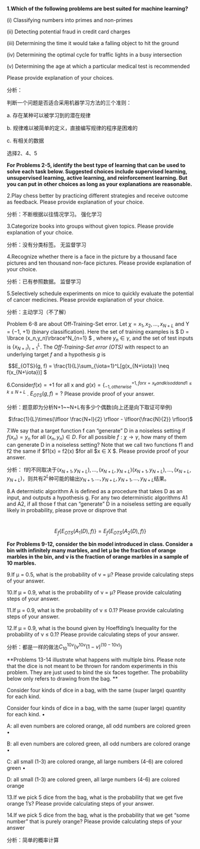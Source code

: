 **1.Which of the following problems are best suited for machine learning?** 

(i) Classifying numbers into primes and non-primes

(ii) Detecting potential fraud in credit card charges 

(iii) Determining the time it would take a falling object to hit the ground

(iv) Determining the optimal cycle for traffic lights in a busy intersection 

(v) Determining the age at which a particular medical test is recommended 

Please provide explanation of your choices. 

分析：

判断一个问题是否适合采用机器学习方法的三个准则：

a. 存在某种可以被学习到的潜在规律 

b. 规律难以被简单的定义，直接编写规律的程序是困难的 

c. 有相关的数据 

选择2、4、5

**For Problems 2-5, identify the best type of learning that can be used to solve each task below. Suggested choices include supervised learning, unsupervised learning, active learning, and reinforcement learning. But you can put in other choices as long as your explanations are reasonable.**

2.Play chess better by practicing different strategies and receive outcome as feedback. Please provide explanation of your choice. 

分析：不断根据以往情况学习。  强化学习

3.Categorize books into groups without given topics. Please provide explanation of your choice.

分析：没有分类标签。  无监督学习 

4.Recognize whether there is a face in the picture by a thousand face pictures and ten thousand non-face pictures. Please provide explanation of your choice.

分析：已有参照数据。  监督学习 

5.Selectively schedule experiments on mice to quickly evaluate the potential of cancer medicines. Please provide explanation of your choice. 

分析：主动学习（不了解）

Problem 6-8 are about Off-Training-Set error. Let $\chi = {x_1,x_2,...,x_{N+L}}$ and Y = {−1, +1} (binary classification). Here the set of training examples is $ D = \lbrace (x_n,y_n)\rbrace^N_{n=1} $  , where $y_n ∈ \gamma$, and the set of test inputs is $\lbrace x_{N+\iota}\rbrace^L_{\iota=1}$. The *Off-Training-Set error (OTS)* with respect to an underlying target $f$ and a hypothesis $g$ is

​				$$E_{OTS}(g, f) = \frac{1}{L}\sum_{\iota=1}^L[g(x_{N+\iota}) \neq f(x_{N+\iota})] $

6.Consider$f(x) = +1$ for all x and $g(x) = \lbrace^{+1, for x = x_k and k is odd and 1 \le k \le N + L}_{-1, otherwise}$ . $E_{OTS}(g, f) =?$ Please provide proof of your answer. 

分析：题意即为分析N+1~~N+L有多少个偶数(向上还是向下取证可举例)

​	   $\frac{1}{L}\times(\lfloor \frac{N+l}{2} \rfloor - \lfloor{\frac{N}{2}} \rfloor)$

7.We say that a target function f can “generate” D in a noiseless setting if $f(x_n) = y_n$ for all $(x_n, y_n) ∈ D$. For all possible $f : \chi → \gamma$, how many of them can generate D in a noiseless setting? Note that we call two functions f1 and f2 the same if $f1(x) = f2(x) $for all $x ∈ X $. Please provide proof of your answer.

分析： f的不同取决于$(x_{N+1},y_{N+L}),…,(x_{N+L},y_{N+L})(x_{N+1},y_{N+L}),…,(x_{N+L},y_{N+L})$，则共有$2^L$种可能的输出$y_{N+1},…,y_{N+L},y_{N+1},…,y_{N+L}$结果。 

8.A determistic algorithm A is defined as a procedure that takes D as an input, and outputs a hypothesis g. For any two deterministic algorithms A1 and A2, if all those f that can “generate” D in a noiseless setting are equally likely in probability, please prove or disprove that 

​				$$E_f\lbrace E_{OTS}(A_1(D),f)\rbrace = E_f\lbrace E_{OTS}(A_2(D),f)\rbrace $$



**For Problems 9-12, consider the bin model introduced in class. Consider a bin with infinitely many marbles, and let µ be the fraction of orange marbles in the bin, and ν is the fraction of orange marbles in a sample of 10 marbles.** 

9.If µ = 0.5, what is the probability of ν = µ? Please provide calculating steps of your answer.

10.If µ = 0.9, what is the probability of ν = µ? Please provide calculating steps of your answer. 

11.If µ = 0.9, what is the probability of ν ≤ 0.1? Please provide calculating steps of your answer. 

12.If µ = 0.9, what is the bound given by Hoeffding’s Inequality for the probability of ν ≤ 0.1? Please provide calculating steps of your answer. 

分析：都是一样的做法$C^{10v}_{10}(v^{10v}(1-v)^{(10-10v)})$

**Problems 13-14 illustrate what happens with multiple bins. Please note that the dice is not meant to be thrown for random experiments in this problem. They are just used to bind the six faces together. The probability below only refers to drawing from the bag. **

Consider four kinds of dice in a bag, with the same (super large) quantity for each kind. 

Consider four kinds of dice in a bag, with the same (super large) quantity for each kind. •

 A: all even numbers are colored orange, all odd numbers are colored green • 

B: all even numbers are colored green, all odd numbers are colored orange • 

C: all small (1-3) are colored orange, all large numbers (4-6) are colored green • 

D: all small (1-3) are colored green, all large numbers (4-6) are colored orange 

13.If we pick 5 dice from the bag, what is the probability that we get five orange 1’s? Please provide calculating steps of your answer. 

14.If we pick 5 dice from the bag, what is the probability that we get “some number” that is purely orange? Please provide calculating steps of your answer 

分析：简单的概率计算